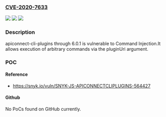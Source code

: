 ### [CVE-2020-7633](https://cve.mitre.org/cgi-bin/cvename.cgi?name=CVE-2020-7633)
![](https://img.shields.io/static/v1?label=Product&message=apiconnect-cli-plugins&color=blue)
![](https://img.shields.io/static/v1?label=Version&message=n%2Fa&color=blue)
![](https://img.shields.io/static/v1?label=Vulnerability&message=Command%20Injection&color=brighgreen)

### Description

apiconnect-cli-plugins through 6.0.1 is vulnerable to Command Injection.It allows execution of arbitrary commands via the pluginUri argument.

### POC

#### Reference
- https://snyk.io/vuln/SNYK-JS-APICONNECTCLIPLUGINS-564427

#### Github
No PoCs found on GitHub currently.

